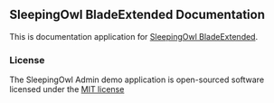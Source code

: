 ## SleepingOwl BladeExtended Documentation

This is documentation application for [SleepingOwl BladeExtended](http://sleepingowlbladeextended.cloudcontrolled.com).

### License

The SleepingOwl Admin demo application is open-sourced software licensed under the [MIT license](http://opensource.org/licenses/MIT)
